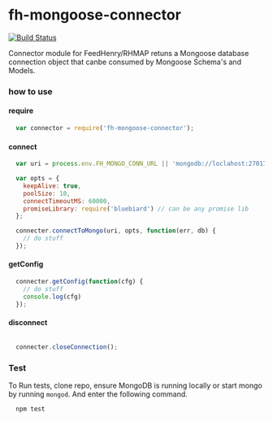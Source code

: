 fh-mongoose-connector
====

[![Build Status](https://travis-ci.org/col1985/fh-mongoose-connector.svg?branch=master)](https://travis-ci.org/col1985/fh-mongoose-connector)

Connector module for FeedHenry/RHMAP retuns a Mongoose database connection object that canbe consumed by Mongoose Schema's and Models.

### how to use

#### require

```javascript
  var connector = require('fh-mongoose-connector');
```

#### connect

```javascript
  var uri = process.env.FH_MONGO_CONN_URL || 'mongodb://loclahost:27017/FH_LOCAL';

  var opts = {
    keepAlive: true,
    poolSize: 10,
    connectTimeoutMS: 60000,
    promiseLibrary: require('bluebiard') // can be any promise lib
  };

  connecter.connectToMongo(uri, opts, function(err, db) {
    // do stuff
  });
```

#### getConfig
```javascript
  connecter.getConfig(function(cfg) {
    // do stuff
    console.log(cfg)
  });
```

#### disconnect
```javascript

  connecter.closeConnection();
```
### Test

To Run tests, clone repo, ensure MongoDB is running locally or start mongo by running `mongod`. And enter the following command.

```bash
  npm test
```